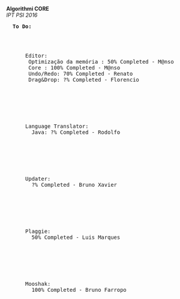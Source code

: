 <b>Algorithmi CORE</b><br>
<i>IPT PSI 2016</i>

<pre>
  <lable><b>To Do:</b></lable>

  <p>
    &nbsp;&nbsp;Editor:
	&nbsp;&nbsp;&nbsp;Optimização da memória : 50% Completed - M@nso
    &nbsp;&nbsp;&nbsp;Core : 100% Completed - M@nso
	&nbsp;&nbsp;&nbsp;Undo/Redo: 70% Completed - Renato
    &nbsp;&nbsp;&nbsp;Drag&Drop: ?% Completed - Florencio
  </p>
  
  <p>
    &nbsp;&nbsp;Language Translator:
    &nbsp;&nbsp;&nbsp; Java: ?% Completed - Rodolfo
  </p>
  
  <p>
    &nbsp;&nbsp;Updater:
    &nbsp;&nbsp;&nbsp; ?% Completed - Bruno Xavier
  </p>
  
  <p>
    &nbsp;&nbsp;Plaggie:
    &nbsp;&nbsp;&nbsp; 50% Completed - Luis Marques
  </p>
  
  <p>
    &nbsp;&nbsp;Mooshak:
    &nbsp;&nbsp;&nbsp; 100% Completed - Bruno Farropo
  </p>
  
</pre>
